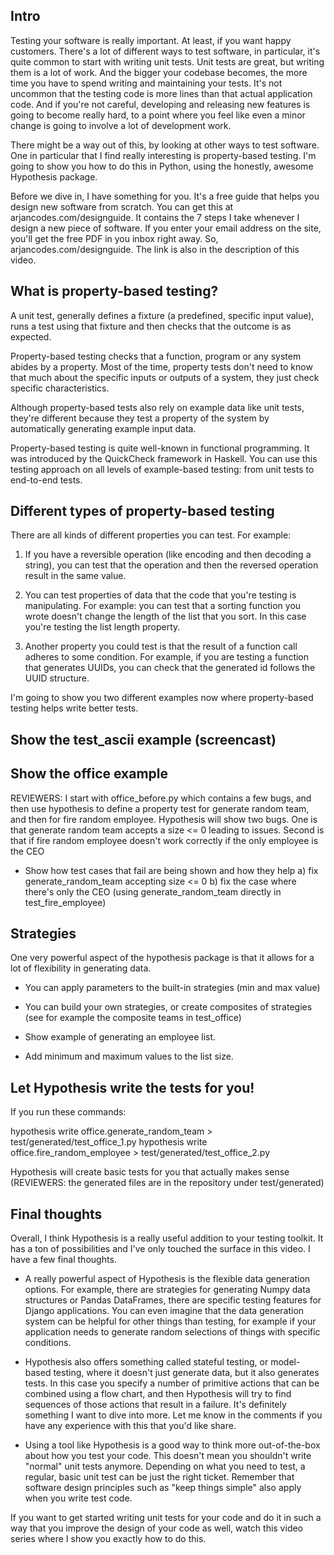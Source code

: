 ## Intro

Testing your software is really important. At least, if you want happy customers. There's a lot of different ways to test software, in particular, it's quite common to start with writing unit tests. Unit tests are great, but writing them is a lot of work. And the bigger your codebase becomes, the more time you have to spend writing and maintaining your tests. It's not uncommon that the testing code is more lines than that actual application code. And if you're not careful, developing and releasing new features is going to become really hard, to a point where you feel like even a minor change is going to involve a lot of development work.

There might be a way out of this, by looking at other ways to test software. One in particular that I find really interesting is property-based testing. I'm going to show you how to do this in Python, using the honestly, awesome Hypothesis package.

Before we dive in, I have something for you. It's a free guide that helps you design new software from scratch. You can get this at arjancodes.com/designguide. It contains the 7 steps I take whenever I design a new piece of software. If you enter your email address on the site, you'll get the free PDF in you inbox right away. So, arjancodes.com/designguide. The link is also in the description of this video.

## What is property-based testing?

A unit test, generally defines a fixture (a predefined, specific input value), runs a test using that fixture and then checks that the outcome is as expected.

Property-based testing checks that a function, program or any system abides by a property. Most of the time, property tests don't need to know that much about the specific inputs or outputs of a system, they just check specific characteristics.

Although property-based tests also rely on example data like unit tests, they're different because they test a property of the system by automatically generating example input data.

Property-based testing is quite well-known in functional programming. It was introduced by the QuickCheck framework in Haskell. You can use this testing approach on all levels of example-based testing: from unit tests to end-to-end tests.

## Different types of property-based testing

There are all kinds of different properties you can test. For example:

1. If you have a reversible operation (like encoding and then decoding a string), you can test that the operation and then the reversed operation result in the same value.

2. You can test properties of data that the code that you're testing is manipulating. For example: you can test that a sorting function you wrote doesn't change the length of the list that you sort. In this case you're testing the list length property.

3. Another property you could test is that the result of a function call adheres to some condition. For example, if you are testing a function that generates UUIDs, you can check that the generated id follows the UUID structure.

I'm going to show you two different examples now where property-based testing helps write better tests.

## Show the test_ascii example (screencast)

## Show the office example

REVIEWERS: I start with office_before.py which contains a few bugs, and then use hypothesis to define a property test for generate random team, and then for fire random employee. Hypothesis will show two bugs. One is that generate random team accepts a size <= 0 leading to issues. Second is that if fire random employee doesn't work correctly if the only employee is the CEO

- Show how test cases that fail are being shown and how they help
  a) fix generate_random_team accepting size <= 0
  b) fix the case where there's only the CEO (using generate_random_team directly in test_fire_employee)

## Strategies

One very powerful aspect of the hypothesis package is that it allows for a lot of flexibility in generating data.

- You can apply parameters to the built-in strategies (min and max value)
- You can build your own strategies, or create composites of strategies (see for example the composite teams in test_office)

- Show example of generating an employee list.
- Add minimum and maximum values to the list size.

## Let Hypothesis write the tests for you!

If you run these commands:

hypothesis write office.generate_random_team > test/generated/test_office_1.py
hypothesis write office.fire_random_employee > test/generated/test_office_2.py

Hypothesis will create basic tests for you that actually makes sense (REVIEWERS: the generated files are in the repository under test/generated)

## Final thoughts

Overall, I think Hypothesis is a really useful addition to your testing toolkit. It has a ton of possibilities and I've only touched the surface in this video. I have a few final thoughts.

- A really powerful aspect of Hypothesis is the flexible data generation options. For example, there are strategies for generating Numpy data structures or Pandas DataFrames, there are specific testing features for Django applications. You can even imagine that the data generation system can be helpful for other things than testing, for example if your application needs to generate random selections of things with specific conditions.

- Hypothesis also offers something called stateful testing, or model-based testing, where it doesn't just generate data, but it also generates tests. In this case you specify a number of primitive actions that can be combined using a flow chart, and then Hypothesis will try to find sequences of those actions that result in a failure. It's definitely something I want to dive into more. Let me know in the comments if you have any experience with this that you'd like share.

- Using a tool like Hypothesis is a good way to think more out-of-the-box about how you test your code. This doesn't mean you shouldn't write "normal" unit tests anymore. Depending on what you need to test, a regular, basic unit test can be just the right ticket. Remember that software design principles such as "keep things simple" also apply when you write test code.

If you want to get started writing unit tests for your code and do it in such a way that you improve the design of your code as well, watch this video series where I show you exactly how to do this.
